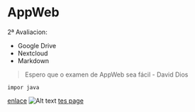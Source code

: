 # AppWeb

2ª Avaliacion:
- Google Drive
- Nextcloud
- Markdown

> Espero que o examen de AppWeb sea fácil - David Dios

` impor java `

[enlace](http://www.github.com)
![Alt text](https://cdn.computerhoy.com/sites/navi.axelspringer.es/public/styles/1200/public/media/image/2018/10/inventan-material-que-puede-convertir-olas-mar-electricidad.jpg?itok=IMODjeaT)
[tes page](referencia.md)
